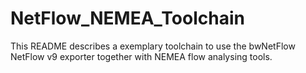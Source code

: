# NetFlow_NEMEA_Toolchain

This README describes a exemplary toolchain to use the bwNetFlow NetFlow v9 exporter together with NEMEA flow analysing tools.
